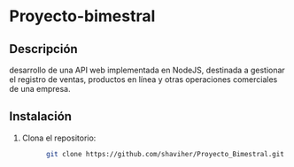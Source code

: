 # Proyecto-bimestral

## Descripción  
desarrollo de una API web implementada en NodeJS, destinada a gestionar el registro de ventas, productos en línea y otras operaciones comerciales de una empresa.

## Instalación  
1. Clona el repositorio:  
   ```bash
         git clone https://github.com/shaviher/Proyecto_Bimestral.git
